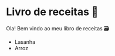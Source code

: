 # Livro de receitas :cake:



Ola! Bem vindo ao meu libro de receitas :card_file_box:

* Lasanha
* Arroz
